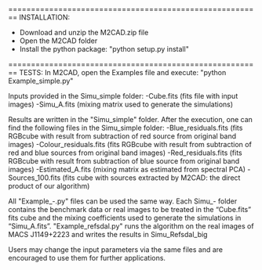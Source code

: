 ========================================================
INSTALLATION: 
- Download and unzip the M2CAD.zip file
- Open the M2CAD folder
- Install the python package:
"python setup.py install"

========================================================
TESTS:
In M2CAD, open the Examples file and execute:
"python Example_simple.py"

Inputs provided in the Simu_simple folder:
-Cube.fits (fits file with input images)
-Simu_A.fits (mixing matrix used to generate the simulations)

Results are written in the "Simu_simple" folder.
After the execution, one can find the following files in the Simu_simple folder:
-Blue_residuals.fits (fits RGBcube with result from subtraction of red source from original band images)
-Colour_residuals.fits (fits RGBcube with result from subtraction of red and blue sources from original band images)
-Red_residuals.fits (fits RGBcube with result from subtraction of blue source from original band images)
-Estimated_A.fits (mixing matrix as estimated from spectral PCA)
-Sources_100.fits (fits cube with sources extracted by M2CAD: the direct product of our algorithm)


All "Example_-.py" files can be used the same way. Each Simu_- folder contains the benchmark data or real images to be treated in the “Cube.fits” fits cube and the mixing coefficients used to generate the simulations in “Simu_A.fits”.
"Example_refsdal.py" runs the algorithm on the real images of MACS J1149+2223 and writes the results in Simu_Refsdal_big

Users may change the input parameters via the same files and are encouraged to use them for further applications.




